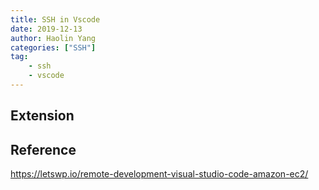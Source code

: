 ```yaml
---
title: SSH in Vscode
date: 2019-12-13
author: Haolin Yang
categories: ["SSH"]
tag:
    - ssh
    - vscode
---
```


## Extension

## Reference

https://letswp.io/remote-development-visual-studio-code-amazon-ec2/
